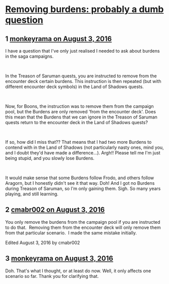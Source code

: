 # [Removing burdens: probably a dumb question](https://community.fantasyflightgames.com/topic/226544-removing-burdens-probably-a-dumb-question/)

## 1 [monkeyrama on August 3, 2016](https://community.fantasyflightgames.com/topic/226544-removing-burdens-probably-a-dumb-question/?do=findComment&comment=2340446)

I have a question that I've only just realised I needed to ask about burdens in the saga campaigns.

 

In the Treason of Saruman quests, you are instructed to remove from the encounter deck certain burdens. This instruction is then repeated (but with different encounter deck symbols) in the Land of Shadows quests.

 

Now, for Boons, the instruction was to remove them from the campaign pool, but the Burdens are only removed 'from the encounter deck'. Does this mean that the Burdens that we can ignore in the Treason of Saruman quests return to the encounter deck in the Land of Shadows quests?

 

If so, how did I miss that?? That means that I had two more Burdens to contend with in the Land of Shadows (not particularly nasty ones, mind you, and I doubt they'd have made a difference...). Argh!! Please tell me I'm just being stupid, and you slowly lose Burdens.

 

It would make sense that some Burdens follow Frodo, and others follow Aragorn, but I honestly didn't see it that way. Doh! And I got no Burdens during Treason of Saruman, so I'm only gaining them. Sigh. So many years playing, and still learning.

## 2 [cmabr002 on August 3, 2016](https://community.fantasyflightgames.com/topic/226544-removing-burdens-probably-a-dumb-question/?do=findComment&comment=2340448)

You only remove the burdens from the campaign pool if you are instructed to do that.  Removing them from the encounter deck will only remove them from that particular scenario.  I made the same mistake initially.

Edited August 3, 2016 by cmabr002

## 3 [monkeyrama on August 3, 2016](https://community.fantasyflightgames.com/topic/226544-removing-burdens-probably-a-dumb-question/?do=findComment&comment=2340502)

Doh. That's what I thought, or at least do now. Well, it only affects one scenario so far. Thank you for clarifying that.

